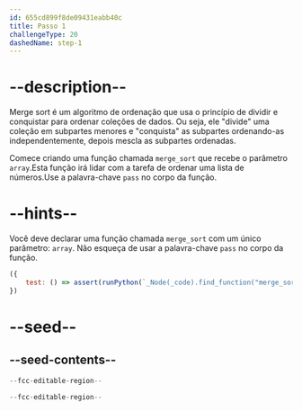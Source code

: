 ```yaml
---
id: 655cd899f8de09431eabb40c
title: Passo 1
challengeType: 20
dashedName: step-1
---
```


# --description--

Merge sort é um algoritmo de ordenação que usa o princípio de dividir e conquistar para ordenar coleções de dados. Ou seja, ele "divide" uma coleção em subpartes menores e "conquista" as subpartes ordenando-as independentemente, depois mescla as subpartes ordenadas.

Comece criando uma função chamada `merge_sort` que recebe o parâmetro `array`.Esta função irá lidar com a tarefa de ordenar uma lista de números.Use a palavra-chave `pass` no corpo da função.

# --hints--

Você deve declarar uma função chamada `merge_sort` com um único parâmetro: `array`. Não esqueça de usar a palavra-chave `pass` no corpo da função.

```js
({
    test: () => assert(runPython(`_Node(_code).find_function("merge_sort").has_args("array")`))
})
```

# --seed--

## --seed-contents--

```py
--fcc-editable-region--

--fcc-editable-region--
```
